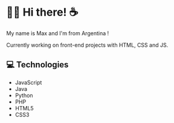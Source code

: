   # 🙋‍♂️ Hi there! ☕

  My name is Max and I'm from Argentina !

  Currently working on front-end projects with HTML, CSS and JS.
  
  ## 💻 Technologies
  - JavaScript
  - Java
  - Python
  - PHP
  - HTML5
  - CSS3
